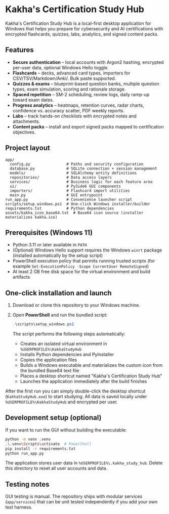 # Kakha's Certification Study Hub

Kakha's Certification Study Hub is a local-first desktop application for Windows that helps you prepare for cybersecurity and AI certifications with encrypted flashcards, quizzes, labs, analytics, and signed content packs.

## Features

- **Secure authentication** – local accounts with Argon2 hashing, encrypted per-user data, optional Windows Hello toggle.
- **Flashcards** – decks, advanced card types, importers for CSV/TSV/Markdown/Anki/. Bulk paste supported.
- **Quizzes & exams** – blueprint-based question banks, multiple question types, exam simulation, scoring and rationale storage.
- **Spaced repetition** – SM-2 scheduling, review logs, daily ramp-up toward exam dates.
- **Progress analytics** – heatmaps, retention curves, radar charts, confidence vs. accuracy scatter, PDF weekly reports.
- **Labs** – track hands-on checklists with encrypted notes and attachments.
- **Content packs** – install and export signed packs mapped to certification objectives.

## Project layout

```
app/
  config.py                # Paths and security configuration
  database.py              # SQLite connection + session management
  models/                  # SQLAlchemy entity definitions
  repositories/            # Data access layers
  services/                # Business logic for each feature area
  ui/                      # PySide6 GUI components
  importers/               # Flashcard import utilities
  main.py                  # GUI entrypoint
run_app.py                 # Convenience launcher script
scripts/setup_windows.ps1  # One-click Windows installer/builder
requirements.txt           # Python dependencies
assets/kakha_icon_base64.txt  # Base64 icon source (installer materializes kakha.ico)
```

## Prerequisites (Windows 11)

- Python 3.11 or later available in `PATH`
- (Optional) Windows Hello support requires the Windows `winrt` package (installed automatically by the setup script)
- PowerShell execution policy that permits running trusted scripts (for example `Set-ExecutionPolicy -Scope CurrentUser RemoteSigned`)
- At least 2 GB free disk space for the virtual environment and build artifacts

## One-click installation and launch

1. Download or clone this repository to your Windows machine.
2. Open **PowerShell** and run the bundled script:

   ```powershell
   .\scripts\setup_windows.ps1
   ```

   The script performs the following steps automatically:

   - Creates an isolated virtual environment in `%USERPROFILE%\KakhaStudyHub`
   - Installs Python dependencies and PyInstaller
   - Copies the application files
   - Builds a Windows executable and materializes the custom icon from the bundled Base64 text file
   - Places a desktop shortcut named "Kakha's Certification Study Hub"
   - Launches the application immediately after the build finishes

After the first run you can simply double-click the desktop shortcut (`KakhaStudyHub.exe`) to start studying. All data is saved locally under `%USERPROFILE%\KakhaStudyHub` and encrypted per user.

## Development setup (optional)

If you want to run the GUI without building the executable:

```bash
python -m venv .venv
.\.venv\Scripts\activate  # PowerShell
pip install -r requirements.txt
python run_app.py
```

The application stores user data in `%USERPROFILE%\.kakha_study_hub`. Delete this directory to reset all user accounts and data.

## Testing notes

GUI testing is manual. The repository ships with modular services (`app/services`) that can be unit tested independently if you add your own test harness.
